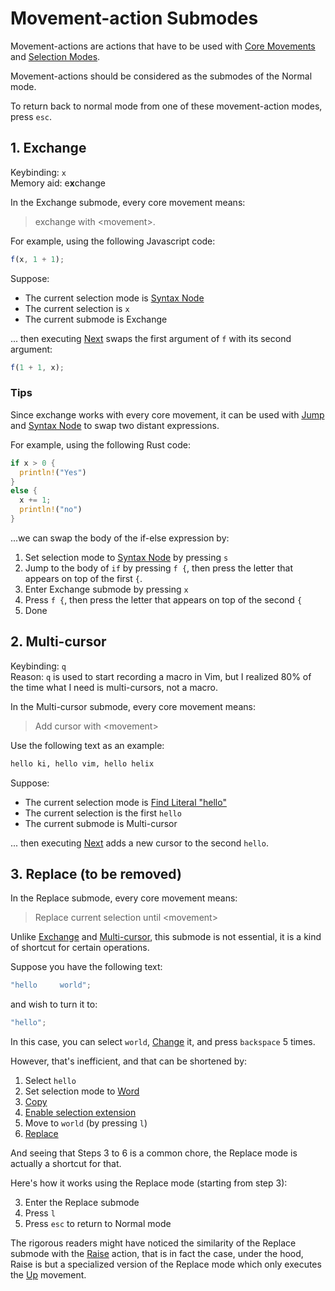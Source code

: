 # Movement-action Submodes

Movement-actions are actions that have to be used with [Core Movements](./core-movements.md) and [Selection Modes](./selection-modes/index.md).

Movement-actions should be considered as the submodes of the Normal mode.

To return back to normal mode from one of these movement-action modes, press `esc`.

## 1. Exchange

Keybinding: `x`  
Memory aid: e**x**change

In the Exchange submode, every core movement means:

> exchange with \<movement\>.

For example, using the following Javascript code:

```js
f(x, 1 + 1);
```

Suppose:

- The current selection mode is [Syntax Node][1]
- The current selection is `x`
- The current submode is Exchange

... then executing [Next][2] swaps the first argument of `f` with its second argument:

```js
f(1 + 1, x);
```

### Tips

Since exchange works with every core movement, it can be used with [Jump](./core-movements.md#jump) and [Syntax Node][1] to swap two distant expressions.

For example, using the following Rust code:

```rs
if x > 0 {
  println!("Yes")
}
else {
  x += 1;
  println!("no")
}
```

...we can swap the body of the if-else expression by:

1. Set selection mode to [Syntax Node][1] by pressing `s`
2. Jump to the body of `if` by pressing `f {`, then press the letter that appears on top of the first `{`.
3. Enter Exchange submode by pressing `x`
4. Press `f {`, then press the letter that appears on top of the second `{`
5. Done

## 2. Multi-cursor

Keybinding: `q`  
Reason: `q` is used to start recording a macro in Vim, but I realized 80% of the time what I need is multi-cursors, not a macro.

In the Multi-cursor submode, every core movement means:

> Add cursor with \<movement\>

Use the following text as an example:

```txt
hello ki, hello vim, hello helix
```

Suppose:

- The current selection mode is [Find Literal "hello"](./selection-modes/local-global/text-search.md#1-literal)
- The current selection is the first `hello`
- The current submode is Multi-cursor

... then executing [Next][2] adds a new cursor to the second `hello`.

## 3. Replace (to be removed)

In the Replace submode, every core movement means:

> Replace current selection until \<movement\>

Unlike [Exchange](#1-exchange) and [Multi-cursor](#2-multi-cursor), this submode is not essential, it is a kind of shortcut for certain operations.

Suppose you have the following text:

```js
"hello     world";
```

and wish to turn it to:

```js
"hello";
```

In this case, you can select `world`, [Change](./actions/index.md#change) it, and press `backspace` 5 times.

However, that's inefficient, and that can be shortened by:

1. Select `hello`
1. Set selection mode to [Word](./selection-modes/regex-based.md#word)
1. [Copy](./actions/clipboard-related-actions.md#copy)
1. [Enable selection extension](../v-mode#extending-selection)
1. Move to `world` (by pressing `l`)
1. [Replace](./actions/clipboard-related-actions.md#replace)

And seeing that Steps 3 to 6 is a common chore, the Replace mode is actually a shortcut for that.

Here's how it works using the Replace mode (starting from step 3):

3. Enter the Replace submode
4. Press `l`
5. Press `esc` to return to Normal mode

The rigorous readers might have noticed the similarity of the Replace submode
with the [Raise](./actions/index.md#raise) action, that is in fact the case,
under the hood, Raise is but a specialized version of the Replace mode which
only executes the [Up](./core-movements.md#updown) movement.

[1]: ./selection-modes/syntax-node-based.md#syntax-node
[2]: ./core-movements.md#leftright
